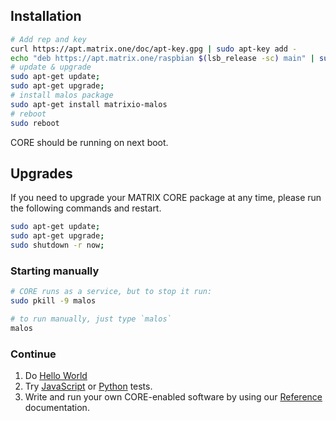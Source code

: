 
## Installation

```bash
# Add rep and key
curl https://apt.matrix.one/doc/apt-key.gpg | sudo apt-key add -
echo "deb https://apt.matrix.one/raspbian $(lsb_release -sc) main" | sudo tee /etc/apt/sources.list.d/matrixlabs.list
# update & upgrade
sudo apt-get update;
sudo apt-get upgrade;
# install malos package
sudo apt-get install matrixio-malos
# reboot
sudo reboot
```

CORE should be running on next boot.

## Upgrades

If you need to upgrade your MATRIX CORE package at any time, please run the following commands and restart.

```bash
sudo apt-get update;
sudo apt-get upgrade;
sudo shutdown -r now;
```

### Starting manually

```bash
# CORE runs as a service, but to stop it run:
sudo pkill -9 malos

# to run manually, just type `malos`
malos
```

### Continue

1. Do [Hello World](./hello-world.md)
1. Try [JavaScript](../examples/jstests.md) or [Python](../examples/pytests.md) tests.
1. Write and run your own CORE-enabled software by using our [Reference](../reference/index.md) documentation.
